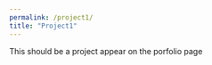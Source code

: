 ```yaml
---
permalink: /project1/
title: "Project1"
---
```


This should be a project appear on the porfolio page